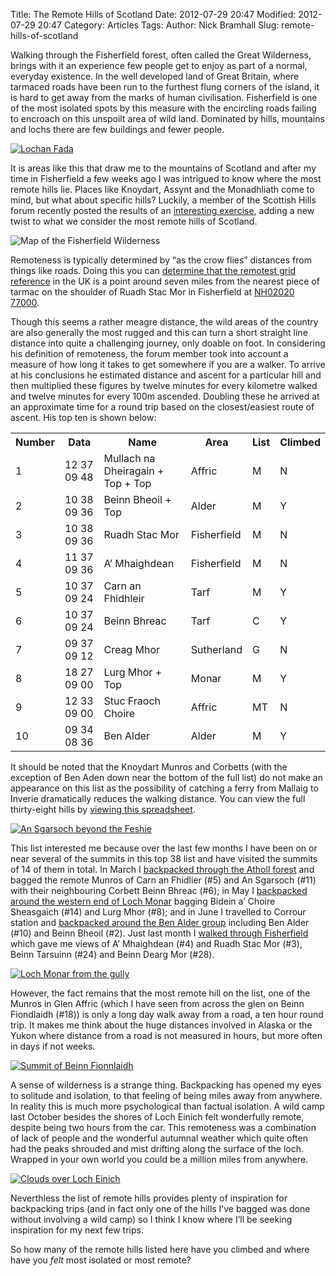 Title: The Remote Hills of Scotland
Date: 2012-07-29 20:47
Modified: 2012-07-29 20:47
Category: Articles
Tags:
Author: Nick Bramhall
Slug: remote-hills-of-scotland

Walking through the Fisherfield forest, often called the Great Wilderness, brings with it an experience few people get to enjoy as part of a normal, everyday existence. In the well developed land of Great Britain, where tarmaced roads have been run to the furthest flung corners of the island, it is hard to get away from the marks of human civilisation. Fisherfield is one of the most isolated spots by this measure with the encircling roads failing to encroach on this unspoilt area of wild land. Dominated by hills, mountains and lochs there are few buildings and fewer people. 

[![Lochan Fada](http://farm6.staticflickr.com/5312/7433280650_2f01cf5c53_c.jpg)](http://flic.kr/p/cjRvnd "Lochan Fada by Nick Bramhall, on Flickr")

<!--more-->

It is areas like this that draw me to the mountains of Scotland and after my time in Fisherfield a few weeks ago I was intrigued to know where the most remote hills lie. Places like Knoydart, Assynt and the Monadhliath come to mind, but what about specific hills? Luckily, a member of the Scottish Hills forum recently posted the results of an [interesting exercise](http://www.scottishhills.com/html/modules.php?name=Forums&file=viewtopic&p=203686#203686), adding a new twist to what we consider the most remote hills of Scotland. 

![Map of the Fisherfield Wilderness](https://www.dropbox.com/s/1a1d6b6mdrzfnfd/fisherfield-map.png?raw=1)

Remoteness is typically determined by “as the crow flies” distances from things like roads. Doing this you can [determine that the remotest grid reference](http://www.telegraph.co.uk/travel/destinations/europe/uk/scotland/725593/Scotland-The-remotest-place-in-Britain.html) in the UK is a point around seven miles from the nearest piece of tarmac on the shoulder of Ruadh Stac Mor in Fisherfield at [NH02020 77000](http://www.streetmap.co.uk/map.srf?X=202020&Y=877000&A=Y&Z=120).

Though this seems a rather meagre distance, the wild areas of the country are also generally the most rugged and this can turn a short straight line distance into quite a challenging journey, only doable on foot. In considering his definition of remoteness, the forum member took into account a measure of how long it takes to get somewhere if you are a walker. To arrive at his conclusions he estimated distance and ascent for a particular hill and then multiplied these figures by twelve minutes for every kilometre walked and twelve minutes for every 100m ascended. Doubling these he arrived at an approximate time for a round trip based on the closest/easiest route of ascent. His top ten is shown below:
 
<table class="article">

<tr class="article"><th class="article">Number</th><th class="article">Data</th><th class="article">Name</th><th class="article">Area</th><th class="article">List</th><th class="article">Climbed</th></tr>

<tr class="article"><td class="article">1</td><td class="article">12 37 09 48</td><td class="article">Mullach na Dheiragain + Top + Top</td><td class="article">Affric</td><td class="article">M</td><td class="article">N</td></tr>

<tr class="article"><td class="article">2</td><td class="article">10 38 09 36</td><td class="article">Beinn Bheoil + Top</td><td class="article">Alder</td><td class="article">M</td><td class="article">Y</td></tr>

<tr class="article"><td class="article">3</td><td class="article">10 38 09 36</td><td class="article">Ruadh Stac Mor</td><td class="article">Fisherfield</td><td class="article">M</td><td class="article">N</td></tr>

<tr class="article"><td class="article">4</td><td class="article">11 37 09 36</td><td class="article">A’ Mhaighdean</td><td class="article">Fisherfield</td><td class="article">M</td><td class="article">N</td></tr>

<tr class="article"><td class="article">5</td><td class="article">10 37 09 24</td><td class="article">Carn an Fhidhleir</td><td class="article">Tarf</td><td class="article">M</td><td class="article">Y</td></tr>

<tr class="article"><td class="article">6</td><td class="article">10 37 09 24</td><td class="article">Beinn Bhreac</td><td class="article">Tarf</td><td class="article">C</td><td class="article">Y</td></tr>

<tr class="article"><td class="article">7</td><td class="article">09 37 09 12</td><td class="article">Creag Mhor</td><td class="article">Sutherland</td><td class="article">G</td><td class="article">N</td></tr>

<tr class="article"><td class="article">8</td><td class="article">18 27 09 00</td><td class="article">Lurg Mhor + Top</td><td class="article">Monar</td><td class="article">M</td><td class="article">Y</td></tr>

<tr class="article"><td class="article">9</td><td class="article">12 33 09 00</td><td class="article">Stuc Fraoch Choire</td><td class="article">Affric</td><td class="article">MT</td><td class="article">N</td></tr>	

<tr class="article"><td class="article">10</td><td class="article">09 34 08 36</td><td class="article">Ben Alder</td><td class="article">Alder</td><td class="article">M</td><td class="article">Y</td></tr>

</table>

It should be noted that the Knoydart Munros and Corbetts (with the exception of Ben Aden down near the bottom of the full list) do not make an appearance on this list as the possibility of catching a ferry from Mallaig to Inverie dramatically reduces the walking distance. You can view the full thirty-eight hills by [viewing this spreadsheet](https://docs.google.com/spreadsheet/ccc?key=0Al9qDwvSzsMCdERHdjFrWVhhc3JYUjNjbWpJNWJjWkE).

[![An Sgarsoch beyond the Feshie](http://farm8.staticflickr.com/7252/7028407263_6e130839bb_b.jpg)](http://flic.kr/p/bH5qBz "An Sgarsoch beyond the Feshie by Nick Bramhall, on Flickr")

This list interested me because over the last few months I have been on or near several of the summits in this top 38 list and have visited the summits of 14 of them in total. In March I [backpacked through the Atholl forest](/blog/2012/03/atholl-forest-and-western-cairngorms-traverse-day-1/) and bagged the remote Munros of Carn an Fhidlier (#5) and An Sgarsoch (#11) with their neighbouring Corbett Beinn Bhreac (#6); in May I [backpacked around the western end of Loch Monar](http://tms.nickbramhall.com/blog/2012/05/backpacking-the-attadale-hills-slowly/) bagging Bidein a’ Choire Sheasgaich (#14) and Lurg Mhor (#8); and in June I travelled to Corrour station and [backpacked around the Ben Alder group](/blog/2012/06/travels-in-the-ben-alder-area-part-1/) including Ben Alder (#10) and Beinn Bheoil (#2). Just last month I [walked through Fisherfield](/blog/2012/06/through-the-great-wilderness/) which gave me views of A’ Mhaighdean (#4) and Ruadh Stac Mor (#3), Beinn Tarsuinn (#24) and Beinn Dearg Mor (#28).

[![Loch Monar from the gully](http://farm9.staticflickr.com/8155/7173903844_7ae9834bb0_b.jpg)](http://flic.kr/p/bVW8Fj "Loch Monar from the gully by Nick Bramhall, on Flickr")

However, the fact remains that the most remote hill on the list, one of the Munros in Glen Affric (which I have seen from across the glen on Beinn Fiondlaidh (#18)) is only a long day walk away from a road, a ten hour round trip. It makes me think about the huge distances involved in Alaska or the Yukon where distance from a road is not measured in hours, but more often in days if not weeks.

[![Summit of Beinn Fionnlaidh](http://farm5.staticflickr.com/4018/4719814145_4750a7f86b_b.jpg)](http://flic.kr/p/8c5hiX "Summit of Beinn Fionnlaidh by Nick Bramhall, on Flickr")

A sense of wilderness is a strange thing. Backpacking has opened my eyes to solitude and isolation, to that feeling of being miles away from anywhere. In reality this is much more psychological than factual isolation. A wild camp last October besides the shores of Loch Einich felt wonderfully remote, despite being two hours from the car. This remoteness was a combination of lack of people and the wonderful autumnal weather which quite often had the peaks shrouded and mist drifting along the surface of the loch. Wrapped in your own world you could be a million miles from anywhere.

[![Clouds over Loch Einich](http://farm7.staticflickr.com/6239/6212402066_9627354740_b.jpg)](http://flic.kr/p/asYbGs "Clouds over Loch Einich by Nick Bramhall, on Flickr")

Neverthless the list of remote hills provides plenty of inspiration for backpacking trips (and in fact only one of the hills I’ve bagged was done without involving a wild camp) so I think I know where I’ll be seeking inspiration for my next few trips.

So how many of the remote hills listed here have you climbed and where have you _felt_ most isolated or most remote?
